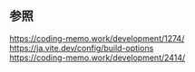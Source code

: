 ## 参照
https://coding-memo.work/development/1274/<br>
https://ja.vite.dev/config/build-options<br>
https://coding-memo.work/development/2414/
